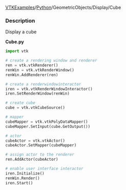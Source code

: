 [VTKExamples](/index/)/[Python](/Python)/GeometricObjects/Display/Cube

### Description
Display a cube

**Cube.py**
```python
import vtk

# create a rendering window and renderer
ren = vtk.vtkRenderer()
renWin = vtk.vtkRenderWindow()
renWin.AddRenderer(ren)

# create a renderwindowinteractor
iren = vtk.vtkRenderWindowInteractor()
iren.SetRenderWindow(renWin)

# create cube
cube = vtk.vtkCubeSource()

# mapper
cubeMapper = vtk.vtkPolyDataMapper()
cubeMapper.SetInput(cube.GetOutput())

# actor
cubeActor = vtk.vtkActor()
cubeActor.SetMapper(cubeMapper)

# assign actor to the renderer
ren.AddActor(cubeActor)

# enable user interface interactor
iren.Initialize()
renWin.Render()
iren.Start()
```
